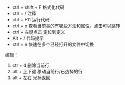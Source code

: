  - ctrl + shift + F 格式化代码
 - ctrl + /   注释
 - ctrl + F11 运行代码
 - ctrl + o 查看当前类的有哪些方法和属性，点击可以跳转
 - ctrl + 左键点击 定位到定义
 - Alt  + / 代码提示
 - ctrl + e 快速在多个已经打开的文件中切换



编辑：

1. ctr + d 删除当前行
2. alt + 上下键 移动当前行/已选择的行
3. alt + 左右 光标返回